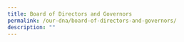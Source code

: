 ```yaml
---
title: Board of Directors and Governors
permalink: /our-dna/board-of-directors-and-governors/
description: ""
---
```


